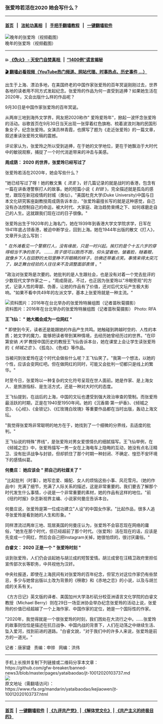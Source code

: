 ### 张爱玲若活在2020    她会写什么？
------------------------

#### [首页](https://github.com/gfw-breaker/banned-news3/blob/master/README.md) &nbsp;&nbsp;|&nbsp;&nbsp; [法轮功真相](https://github.com/begood0513/basic/blob/master/README.md)  &nbsp;&nbsp;|&nbsp;&nbsp; [手把手翻墙教程](https://github.com/gfw-breaker/guides/wiki)  &nbsp;&nbsp;|&nbsp;&nbsp; [一键翻墙软件](https://github.com/gfw-breaker/nogfw/blob/master/README.md)  



<div id="headerimg">
 <img alt="晚年的张爱玲（视频截图）" src="https://www.rfa.org/mandarin/yataibaodao/kejiaowen/jt-10012020103737.html/jt1001b.jpg/@@images/e5e1a61b-f0bd-4f45-88d6-bc5c56f3d496.png" title="晚年的张爱玲（视频截图）"/>
 <div id="headerimgcontents">
  <div id="headerimgcaption">
   <span>
    晚年的张爱玲（视频截图）
   </span>
   <!-- zoomattribute -->
  </div>
  <!-- headerimgcaption -->
 </div>
 <!-- headerimagecontents -->
</div>

<hr/>


#### 💥 [《伪火》 - 天安门自焚真相 ](http://158.247.195.190:10000/videos/blog/weihuo.html)&nbsp; |&nbsp; [“1400例”谎言揭秘  ](http://158.247.195.190:10000/videos/blog/jiexi1400.html)

#### [ 🎬  翻墙必看视频（YouTube热门频道、网站代理、时事热点、历史事件 ...）](https://github.com/gfw-breaker/links/blob/master/banned.md)

<div id="storytext">
 <div>
  <div class="slot_header">
  </div>
 </div>
 <p class="gmail-msonospacing">
  出生于上海、漂泊多地，在美国终老的中国作家张爱玲的百年冥诞刚刚过去，世界各地的读者用不同方式发起纪念。张爱玲的作品为何一直受到追捧？如果她生活在2020年，又会出版什么样的作品呢？
 </p>
 <p class="gmail-msonospacing">
 </p>
 <p class="gmail-msonospacing">
  9月30日是中国作家张爱玲的百年冥诞。
 </p>
 <p class="gmail-msonospacing">
  从两岸三地到海外文学界，网友把2020称作" 爱玲爱玲年"，掀起一波怀念张爱玲的活动。谷歌首页在9月30日当天出现一张穿着红色旗袍、梳着波浪刘海的民国形象女子，纪念张爱玲。女演员林青霞，也撰写了题为《走近张爱玲》的一篇文章，叙述重读张爱玲文稿的震撼。
 </p>
 <p class="gmail-msonospacing">
  评论家认为，张爱玲之所以受到追捧，在于她的文学地位，更在于她飘泊于大时代中的敏锐观察，捕捉了一个时代消逝带来的冲击与美感。
 </p>
 <p class="gmail-msonospacing">
 </p>
 <p class="gmail-msonospacing">
  <b>
  </b>
 </p>
 <p>
 </p>
 <p>
  <b>
   周成荫：
  </b>
  <b>
  </b>
  <b>
   2020
  </b>
  <b>
   的世界，张爱玲已经写过了
  </b>
 </p>
 <p>
  <b>
  </b>
 </p>
 <p>
  张爱玲若活在2020年，她会写些什么？
 </p>
 <p>
  <b>
  </b>
 </p>
 <p>
  "她已经写过了呀！她的散文集《
  <i>
   流言
  </i>
  》，好几篇记录的就是战时的香港，包含有一篇在讲香港警察打人的故事。她的短篇小说《
  <i>
   封锁
  </i>
  》，完全描述就是孤岛的感觉，跟现在新冠疫情的封城（类似）。"美国杜克大学(Duke University)中国与日本文化研究客座副教授周成荫告诉本台，"张爱玲最擅长写的就是这种感觉，自己没有办法控制自己的命运，被大时代、大家庭、政治趋势束缚之下、如何琢磨走自己的人生。这就跟我们现在过的日子很像。"
 </p>
 <p>
  <b>
  </b>
 </p>
 <p class="gmail-msonospacing">
  张爱玲出生于1920年的上海名门，她在1939年到香港大学文学院求学，日军在1941年底占领香港，被迫中断学业，回到上海。她在1944年出版的散文《打人》，文章开头这么写到：
 </p>
 <p class="gmail-msonospacing">
  "
  <i>
   在外滩看见一个警察打人，没有缘故，只是一时兴起。挨打的是个十五六岁的穿得相当干净的孩子。
  </i>
  <i>
   …….
  </i>
  <i>
   孩子很可以跑而不跑，仰头望着他，皱着脸，瞇着眼，就像乡下人在田野的太阳里睁不开眼睛的样子，彷佛还带着点笑。事情来得太突兀了，缺乏舞台经验的人往往来不及调整面部表情
  </i>
  。"
 </p>
 <p class="gmail-msonospacing">
  "政治对张爱玲是次要的。她批判的是人生跟社会，也是没有对着一个党去批评的少数现代文学作家之一 。"周成荫说，不过，也正因为张爱玲以"冷眼旁观"的方式，记录人性的卑鄙、伪善，让她的作品有了价值，还对后代文坛产生极大影响。"如果不看中共49年的左派文学，基本上张爱玲就是一种主流。"
 </p>
 <p class="gmail-msonospacing">
  <div class="image-inline captioned" style="width:622px;">
   <div style="width:622px;">
    <img alt="资料图片：2016年在台北举办的张爱玲特展组图（记者苗秋菊摄影）" src="https://www.rfa.org/mandarin/yataibaodao/kejiaowen/jt-10012020103737.html/jt1001.jpg" title="资料图片：2016年在台北举办的张爱玲特展组图（记者苗秋菊摄影）"/>
   </div>
   <div class="image-caption">
    <span style="width:622px;">
     资料图片：2016年在台北举办的张爱玲特展组图（记者苗秋菊摄影）
    </span>
    <span class="copyright">
     Photo: RFA
    </span>
   </div>
  </div>
 </p>
 <p>
  <b>
  </b>
 </p>
 <p>
 </p>
 <p>
  <b>
   王飞仙：
  </b>
  <b>
   "
  </b>
  <b>
   她大概会成为一位网红
  </b>
  <b>
   "
  </b>
 </p>
 <p>
  <b>
  </b>
 </p>
 <p>
  <b>
   "
  </b>
  即使到今天，读者还是能跟她的作品产生共鸣。她触碰到跨越时空的、人性的本质；她文字的魔力，能够把读者带到某种情境，去经历她曾经历过的世界。"在印第安纳
  <i>
   大学
  </i>
  教授中国历史的教授王飞仙告诉本台，她在课堂上会让学生读张爱玲的《
  <i>
   倾城之恋
  </i>
  》、《孤岛》、《色戒》等作品。
 </p>
 <p>
  当被问到张爱玲在这个时代会做些什么呢？王飞仙笑了。"我第一个想法，以她的个性，应该会变网红吧。但在做网红的同时，可能又会批判一切都只是线上的繁华。"
 </p>
 <p>
  时至今日，张爱玲以一种复杂的文化符号呈现在世人面前。她是作家、是上海女人、是旅游指标、是生活方式，还是一种对大时代的态度。
 </p>
 <p class="gmail-msonospacing">
  王飞仙提到，在战后的上海，中国的文坛也遭受到强大政治审查的管制。而张爱玲最活跃的时期，正是在1940至1950年间。她的《沉香屑‧第一炉香》、《倾城之恋》、《心经》、《金锁记》、《红玫瑰白玫瑰》等重要作品都在当时出版，轰动上海文坛。
 </p>
 <p>
  "我觉得张爱玲非常聪明的地方在于，她找到了一个细微的分界线，去适度的批判。"
 </p>
 <p class="gmail-msonospacing">
  王飞仙说的特殊"界线"，是张爱玲对男女爱恨情仇的细腻描写。王飞仙举例，在《倾城之恋》中，张爱玲描写一男一女在上海电车上隐晦的互动，她没有点名汪精卫、没有批评战争与封锁，但却抓住了那个时期一种封闭、不确定、惶恐不安环境下的感情纠葛。
 </p>
 <p>
  <b>
   何曼庄：
  </b>
  <b>
  </b>
  <b>
   她应该会
  </b>
  <b>
   "
  </b>
  <b>
   把自己的社媒关了
  </b>
  <b>
   "
  </b>
 </p>
 <p>
  <b>
  </b>
 </p>
 <p>
  "比起批判（时事），她写恋爱、婚配、女人的烦恼这些小事、风花雪月。（她的作品中）充满了细节，充满了人际关系的描述，这是非常重要的。我们要去了解那个时代发生什么事情，小说是一个非常重要的素材，她的作品有这样的地位。"前《纽约时报》杂志新视界主编、小说家何曼庄告诉本台。
 </p>
 <p>
  何曼庄说，张爱玲是第一位成功建立"人设"的中国女作家。"比起作品，很多人追寻张爱玲是看到她的人生和形象。"
 </p>
 <p>
  同样漂流过两岸三地、现居美国的何曼庄认为，张爱玲不会容忍现在网络的庸俗，"她生在那个时代，但已经超前了那个时代。（张爱玲）活在现在的话，应该是先变成一个网红，然后会自己把Instagram关掉，她很怕烦的，很讨厌庸俗。"
 </p>
 <p>
  <b>
   白睿文：
  </b>
  <b>
   2020
  </b>
  <b>
   正是一个
  </b>
  <b>
   "
  </b>
  <b>
   张爱玲时刻
  </b>
  <b>
   "
  </b>
 </p>
 <p>
  <b>
  </b>
 </p>
 <p>
  谈到张爱玲，人们仍会谈起她与胡兰成的短暂爱情。胡兰成曾在汪精卫政府里担任宣传部次长等职务，中共视他为汉奸。
 </p>
 <p>
  中央社报道，即使在上海民间有对张爱玲的百年纪念，但官方对这位作家仍有些禁忌，多少与她曾出版以土改为背景的《秧歌》和《赤地之恋》的小说，以及与胡兰成的关系有关。
 </p>
 <p>
  <b>
  </b>
 </p>
 <p>
  《方方日记》英文版的译者、美国加州大学洛杉矶分校亚洲语言文化学院的白睿文教授（Michael Berry）则在29日一场亚洲协会举办纪念张爱玲的活动上说，张爱玲的价值已经超越了一个上海作家、中国作家的定位，她是一个国际性的作家。
 </p>
 <p>
  "2020年，我觉得就是一个很张爱玲的时刻，我们困处在大流行之中。……张爱玲的故事则恰恰是描述在抗日战争、中国内战的背景下，人们在动荡之中继续生活、坠入爱河，找到前进的道路。"白睿文說，"对于我们中的许多人来说，张爱玲是前方的一道光。"
 </p>
 <p>
 </p>
 <p>
  记者：唐家婕   责编：申铧   网编：洪伟
 </p>
</div>

<hr/>
手机上长按并复制下列链接或二维码分享本文章：<br/>
https://github.com/gfw-breaker/banned-news3/blob/master/pages/yataibaodao/jt-10012020103737.md <br/>
<a href='https://github.com/gfw-breaker/banned-news3/blob/master/pages/yataibaodao/jt-10012020103737.md'><img src='https://github.com/gfw-breaker/banned-news3/blob/master/pages/yataibaodao/jt-10012020103737.md.png'/></a> <br/>
原文地址（需翻墙访问）：https://www.rfa.org/mandarin/yataibaodao/kejiaowen/jt-10012020103737.html


------------------------
#### [首页](https://github.com/gfw-breaker/banned-news3/blob/master/README.md) &nbsp;|&nbsp; [一键翻墙软件](https://github.com/gfw-breaker/nogfw/blob/master/README.md) &nbsp;| [《九评共产党》](https://github.com/gfw-breaker/9ping.md/blob/master/README.md#九评之一评共产党是什么) | [《解体党文化》](https://github.com/gfw-breaker/jtdwh.md/blob/master/README.md) | [《共产主义的终极目的》](https://github.com/gfw-breaker/gczydzjmd.md/blob/master/README.md)


<img src='http://gfw-breaker.win/banned-news3/pages/yataibaodao/jt-10012020103737.md' width='0px' height='0px'/>
